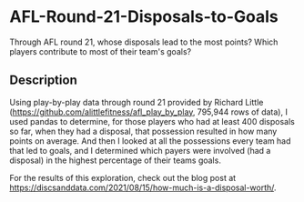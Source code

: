 # AFL-Round-21-Disposals-to-Goals
Through AFL round 21, whose disposals lead to the most points? Which players contribute to most of their team's goals?

## Description
Using play-by-play data through round 21 provided by Richard Little (https://github.com/alittlefitness/afl_play_by_play, 795,944 rows of data), I used pandas to determine, for those players who had at least 400 disposals so far, when they had a disposal, that possession resulted in how many points on average. And then I looked at all the possessions every team had that led to goals, and I determined which payers were involved (had a disposal) in the highest percentage of their teams goals.

For the results of this exploration, check out the blog post at https://discsanddata.com/2021/08/15/how-much-is-a-disposal-worth/.
